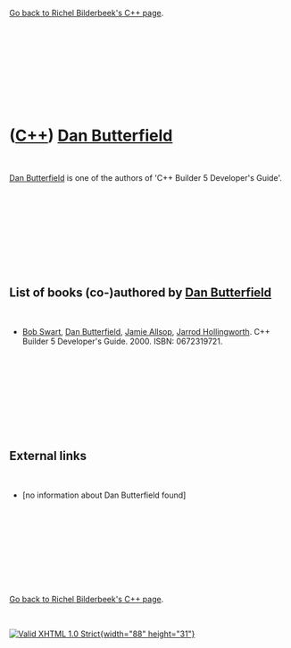 

[Go back to Richel Bilderbeek's C++ page](Cpp.htm).

 

 

 

 

 

([C++](Cpp.htm)) [Dan Butterfield](CppDanButterfield.htm)
=========================================================

 

[Dan Butterfield](CppDanButterfield.htm) is one of the authors of 'C++
Builder 5 Developer's Guide'.

 

 

 

 

 

List of books (co-)authored by [Dan Butterfield](CppDanButterfield.htm)
-----------------------------------------------------------------------

 

-   [Bob Swart](CppBobSwart.htm), [Dan
    Butterfield](CppDanButterfield.htm), [Jamie
    Allsop](CppJamieAllsop.htm), [Jarrod
    Hollingworth](CppJarrodHollingworth.htm). C++ Builder 5
    Developer's Guide. 2000. ISBN: 0672319721.

 

 

 

 

 

External links
--------------

 

-   \[no information about Dan Butterfield found\]

 

 

 

 

 

[Go back to Richel Bilderbeek's C++ page](Cpp.htm).



 

[![Valid XHTML 1.0 Strict](valid-xhtml10.png){width="88"
height="31"}](http://validator.w3.org/check?uri=referer)

